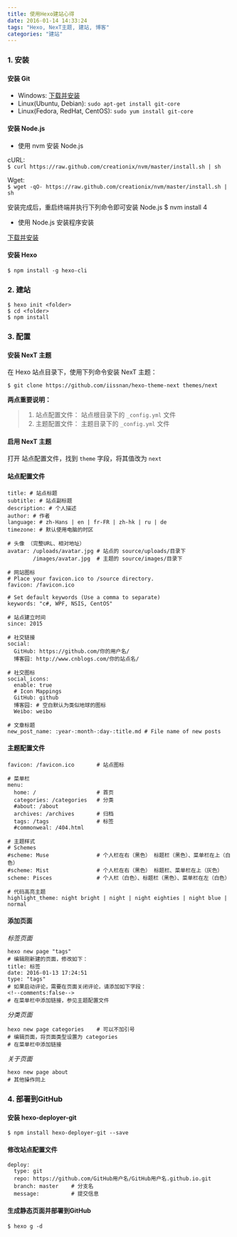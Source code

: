 ```yaml
---
title: 使用Hexo建站心得
date: 2016-01-14 14:33:24
tags: "Hexo, NexT主题, 建站, 博客"
categories: "建站"
---
```


### 1. 安装

#### 安装 Git

* Windows: [下载并安装](https://git-scm.com/download/win)
* Linux(Ubuntu, Debian): `sudo apt-get install git-core`
* Linux(Fedora, RedHat, CentOS): `sudo yum install git-core`

#### 安装 Node.js

* 使用 nvm 安装 Node.js

cURL:  
`$ curl https://raw.github.com/creationix/nvm/master/install.sh | sh`

Wget:  
`$ wget -qO- https://raw.github.com/creationix/nvm/master/install.sh | sh`

安装完成后，重启终端并执行下列命令即可安装 Node.js
    $ nvm install 4

* 使用 Node.js 安装程序安装

[下载并安装](https://nodejs.org/en/download/)

#### 安装 Hexo

    $ npm install -g hexo-cli

### 2. 建站

    $ hexo init <folder>
    $ cd <folder>
    $ npm install

### 3. 配置

#### 安装 NexT 主题

在 Hexo 站点目录下，使用下列命令安装 NexT 主题：

    $ git clone https://github.com/iissnan/hexo-theme-next themes/next

**两点重要说明：**
> 1. 站点配置文件： 站点根目录下的 `_config.yml` 文件
> 2. 主题配置文件： 主题目录下的 `_config.yml` 文件

#### 启用 NexT 主题

打开 站点配置文件，找到 `theme` 字段，将其值改为 `next`

#### 站点配置文件

    title: # 站点标题
    subtitle: # 站点副标题
    description: # 个人描述
    author: # 作者
    language: # zh-Hans | en | fr-FR | zh-hk | ru | de
    timezone: # 默认使用电脑的时区

    # 头像 （完整URL、相对地址）
    avatar: /uploads/avatar.jpg # 站点的 source/uploads/目录下
            /images/avatar.jpg  # 主题的 source/images/目录下
    
    # 网站图标
    # Place your favicon.ico to /source directory.
    favicon: /favicon.ico
    
    # Set default keywords (Use a comma to separate)
    keywords: "c#, WPF, NSIS, CentOS"

    # 站点建立时间
    since: 2015

    # 社交链接
    social:
      GitHub: https://github.com/你的用户名/
      博客园: http://www.cnblogs.com/你的站点名/
    
    # 社交图标
    social_icons:
      enable: true
      # Icon Mappings
      GitHub: github
      博客园: # 空白默认为类似地球的图标
      Weibo: weibo
    
    # 文章标题
    new_post_name: :year-:month-:day-:title.md # File name of new posts


#### 主题配置文件

    favicon: /favicon.ico       # 站点图标
    
    # 菜单栏
    menu:
      home: /                   # 首页
      categories: /categories   # 分类
      #about: /about
      archives: /archives       # 归档
      tags: /tags               # 标签
      #commonweal: /404.html
    
    # 主题样式
    # Schemes
    #scheme: Muse               # 个人栏在右（黑色） 标题栏（黑色）、菜单栏在上（白色）
    #scheme: Mist               # 个人栏在右（黑色） 标题栏、菜单栏在上（灰色）
    scheme: Pisces              # 个人栏（白色）、标题栏（黑色）、菜单栏在左（白色）
      
    # 代码高亮主题
    highlight_theme: night bright | night | night eighties | night blue | normal

#### 添加页面

*标签页面*

    hexo new page "tags"
    # 编辑刚新建的页面，修改如下：
    title: 标签
    date: 2016-01-13 17:24:51
    type: "tags"
    # 如果启动评论，需要在页面关闭评论，请添加如下字段：
    <!--comments:false-->
    # 在菜单栏中添加链接，参见主题配置文件

*分类页面*

    hexo new page categories    # 可以不加引号
    # 编辑页面，将页面类型设置为 categories
    # 在菜单栏中添加链接

*关于页面*

    hexo new page about
    # 其他操作同上

### 4. 部署到GitHub

#### 安装 hexo-deployer-git

    $ npm install hexo-deployer-git --save

#### 修改站点配置文件

    deploy:
      type: git
      repo: https://github.com/GitHub用户名/GitHub用户名.github.io.git
      branch: master    # 分支名
      message:          # 提交信息

#### 生成静态页面并部署到GitHub

    $ hexo g -d
